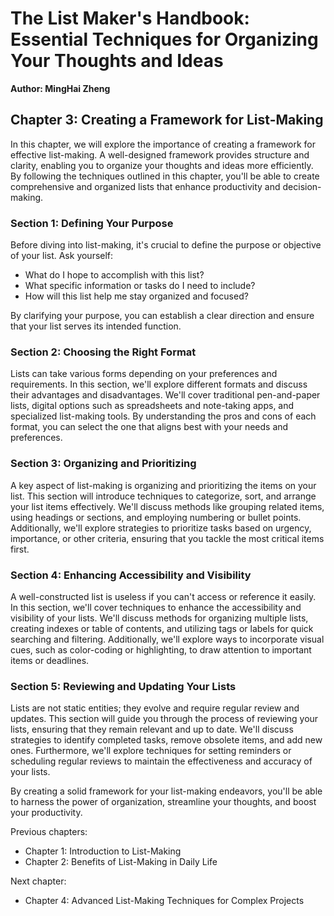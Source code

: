 The List Maker's Handbook: Essential Techniques for Organizing Your Thoughts and Ideas
======================================================================================

**Author: MingHai Zheng**

Chapter 3: Creating a Framework for List-Making
-----------------------------------------------

In this chapter, we will explore the importance of creating a framework for effective list-making. A well-designed framework provides structure and clarity, enabling you to organize your thoughts and ideas more efficiently. By following the techniques outlined in this chapter, you'll be able to create comprehensive and organized lists that enhance productivity and decision-making.

### Section 1: Defining Your Purpose

Before diving into list-making, it's crucial to define the purpose or objective of your list. Ask yourself:

* What do I hope to accomplish with this list?
* What specific information or tasks do I need to include?
* How will this list help me stay organized and focused?

By clarifying your purpose, you can establish a clear direction and ensure that your list serves its intended function.

### Section 2: Choosing the Right Format

Lists can take various forms depending on your preferences and requirements. In this section, we'll explore different formats and discuss their advantages and disadvantages. We'll cover traditional pen-and-paper lists, digital options such as spreadsheets and note-taking apps, and specialized list-making tools. By understanding the pros and cons of each format, you can select the one that aligns best with your needs and preferences.

### Section 3: Organizing and Prioritizing

A key aspect of list-making is organizing and prioritizing the items on your list. This section will introduce techniques to categorize, sort, and arrange your list items effectively. We'll discuss methods like grouping related items, using headings or sections, and employing numbering or bullet points. Additionally, we'll explore strategies to prioritize tasks based on urgency, importance, or other criteria, ensuring that you tackle the most critical items first.

### Section 4: Enhancing Accessibility and Visibility

A well-constructed list is useless if you can't access or reference it easily. In this section, we'll cover techniques to enhance the accessibility and visibility of your lists. We'll discuss methods for organizing multiple lists, creating indexes or table of contents, and utilizing tags or labels for quick searching and filtering. Additionally, we'll explore ways to incorporate visual cues, such as color-coding or highlighting, to draw attention to important items or deadlines.

### Section 5: Reviewing and Updating Your Lists

Lists are not static entities; they evolve and require regular review and updates. This section will guide you through the process of reviewing your lists, ensuring that they remain relevant and up to date. We'll discuss strategies to identify completed tasks, remove obsolete items, and add new ones. Furthermore, we'll explore techniques for setting reminders or scheduling regular reviews to maintain the effectiveness and accuracy of your lists.

By creating a solid framework for your list-making endeavors, you'll be able to harness the power of organization, streamline your thoughts, and boost your productivity.

Previous chapters:

* Chapter 1: Introduction to List-Making
* Chapter 2: Benefits of List-Making in Daily Life

Next chapter:

* Chapter 4: Advanced List-Making Techniques for Complex Projects
